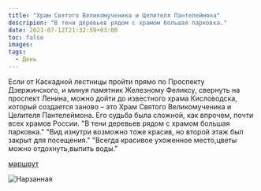 ```yaml
---
title: "Храм Святого Великомученика и Целителя Пантелеймона"
descripion: "В тени деревьев рядом с храмом большая парковка."
date: 2021-07-12T21:32:59+03:00
toc: false
images:
tags:
  - День
---
```

Если от Каскадной лестницы пройти прямо по Проспекту Дзержинского, и минуя памятник Железному Феликсу, свернуть на проспект Ленина, можно дойти до известного храма Кисловодска, который создается заново – это Храм Святого Великомученика и Целителя Пантелеймона. Его судьба была сложной, как впрочем, почти всех храмов России.
"В тени деревьев рядом с храмом большая парковка."
"Вид изнутри возможно тоже красив, но второй этаж был закрыт для посещения."
"Всегда красивое ухоженное место,цветы можно отдохнуть,выпить воды."

[маршрут](https://goo.gl/maps/yaa3GuMLmfkBnBpK9)

![Нарзанная](/img/tserkov-panteleimona-tselitelya-700x461.jpg)

